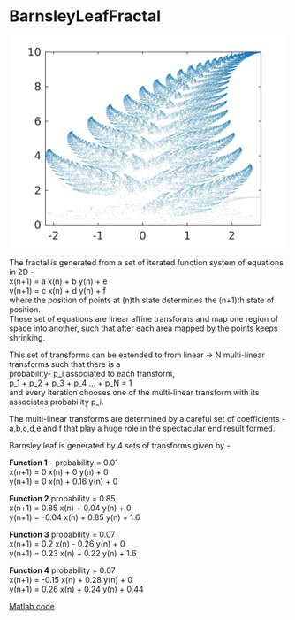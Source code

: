 # BarnsleyLeafFractal

![Barnsley Leaf](./fern_high.jpg)

The fractal is generated from a set of iterated function system of equations in 2D - </br>
x(n+1) = a x(n) + b y(n) + e </br>
y(n+1) = c x(n) + d y(n) + f </br>
where the position of points at (n)th state determines the (n+1)th state of position. </br>
These set of equations are linear affine transforms and map one region of space into another, such that after each area mapped by the points keeps shrinking.


This set of transforms can be extended to from linear -> N multi-linear transforms such that there is a </br>
probability- p\_i associated to each transform,  </br>
p\_1 + p\_2 + p\_3 + p\_4 ... + p\_N = 1 </br>
and every iteration chooses one of the multi-linear transform with its associates probability p\_i. 

The multi-linear transforms are determined by a careful set of coefficients - a,b,c,d,e and f that play a huge role in the spectacular end result formed.

Barnsley leaf is generated by 4 sets of transforms given by - 

**Function 1** - probability = 0.01 </br>
x(n+1) = 0 x(n) + 0 y(n) + 0 </br>
y(n+1) = 0 x(n) + 0.16 y(n) + 0 </br>

**Function 2** probability = 0.85 </br>
x(n+1) = 0.85 x(n) + 0.04 y(n) + 0 </br>
y(n+1) = -0.04 x(n) + 0.85 y(n) + 1.6 </br>

**Function 3** probability = 0.07 </br>
x(n+1) = 0.2 x(n) - 0.26  y(n) + 0 </br>
y(n+1) = 0.23 x(n) + 0.22 y(n) + 1.6 </br>

**Function 4** probability = 0.07 </br>
x(n+1) = -0.15 x(n) + 0.28 y(n) + 0 </br>
y(n+1) = 0.26 x(n) + 0.24 y(n) + 0.44 </br>

[Matlab code](./fern.m)
